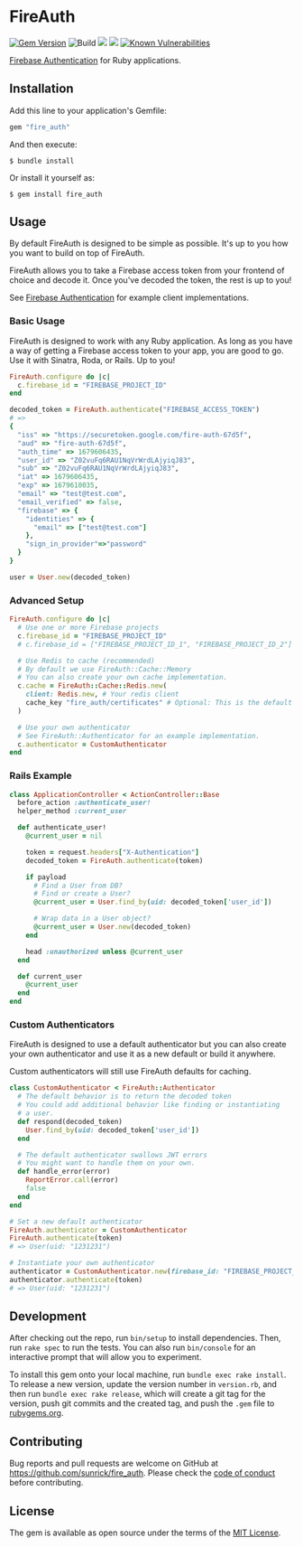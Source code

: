 # FireAuth

[![Gem Version](https://badge.fury.io/rb/fire_auth.svg)](https://rubygems.org/gems/fire_auth)
![Build](https://github.com/sunrick/fire_auth/workflows/CI/badge.svg)
<a href="https://codeclimate.com/github/sunrick/fire_auth/maintainability"><img src="https://api.codeclimate.com/v1/badges/5e8eadb4762ad371641c/maintainability" /></a>
<a href="https://codeclimate.com/github/sunrick/fire_auth/test_coverage"><img src="https://api.codeclimate.com/v1/badges/5e8eadb4762ad371641c/test_coverage" /></a>
[![Known Vulnerabilities](https://snyk.io/test/github/sunrick/fire_auth/badge.svg)](https://snyk.io/test/github/{username}/{repo})

[Firebase Authentication](https://firebase.google.com/docs/auth) for Ruby applications.

## Installation

Add this line to your application's Gemfile:

```ruby
gem "fire_auth"
```

And then execute:

    $ bundle install

Or install it yourself as:

    $ gem install fire_auth

## Usage

By default FireAuth is designed to be simple as possible. It's up to you how you want to build on top of FireAuth.

FireAuth allows you to take a Firebase access token from your frontend of choice and decode it. Once you've decoded the token, the rest is up to you!

See [Firebase Authentication](https://firebase.google.com/docs/auth) for example client implementations.


### Basic Usage

FireAuth is designed to work with any Ruby application. As long as you have a way of getting a Firebase access token to your app, you are good to go. Use it with Sinatra, Roda, or Rails. Up to you!

```rb
FireAuth.configure do |c|
  c.firebase_id = "FIREBASE_PROJECT_ID"
end

decoded_token = FireAuth.authenticate("FIREBASE_ACCESS_TOKEN")
# =>
{
  "iss" => "https://securetoken.google.com/fire-auth-67d5f",
  "aud" => "fire-auth-67d5f",
  "auth_time" => 1679606435,
  "user_id" => "Z02vuFq6RAU1NqVrWrdLAjyiqJ83",
  "sub" => "Z02vuFq6RAU1NqVrWrdLAjyiqJ83",
  "iat" => 1679606435,
  "exp" => 1679610035,
  "email" => "test@test.com",
  "email_verified" => false,
  "firebase" => {
    "identities" => {
      "email" => ["test@test.com"]
    },
    "sign_in_provider"=>"password"
  }
}

user = User.new(decoded_token)
```

### Advanced Setup

```rb
FireAuth.configure do |c|
  # Use one or more Firebase projects
  c.firebase_id = "FIREBASE_PROJECT_ID"
  # c.firebase_id = ["FIREBASE_PROJECT_ID_1", "FIREBASE_PROJECT_ID_2"]

  # Use Redis to cache (recommended)
  # By default we use FireAuth::Cache::Memory
  # You can also create your own cache implementation.
  c.cache = FireAuth::Cache::Redis.new(
    client: Redis.new, # Your redis client
    cache_key "fire_auth/certificates" # Optional: This is the default key
  )

  # Use your own authenticator
  # See FireAuth::Authenticator for an example implementation.
  c.authenticator = CustomAuthenticator
end
```

### Rails Example

```rb
class ApplicationController < ActionController::Base
  before_action :authenticate_user!
  helper_method :current_user

  def authenticate_user!
    @current_user = nil

    token = request.headers["X-Authentication"]
    decoded_token = FireAuth.authenticate(token)

    if payload
      # Find a User from DB?
      # Find or create a User?
      @current_user = User.find_by(uid: decoded_token['user_id'])

      # Wrap data in a User object?
      @current_user = User.new(decoded_token)
    end

    head :unauthorized unless @current_user
  end

  def current_user
    @current_user
  end
end
```

### Custom Authenticators

FireAuth is designed to use a default authenticator but you can also create your own authenticator and use it as a new default or build it anywhere.

Custom authenticators will still use FireAuth defaults for caching.

```rb
class CustomAuthenticator < FireAuth::Authenticator
  # The default behavior is to return the decoded token
  # You could add additional behavior like finding or instantiating
  # a user.
  def respond(decoded_token)
    User.find_by(uid: decoded_token['user_id'])
  end

  # The default authenticator swallows JWT errors
  # You might want to handle them on your own.
  def handle_error(error)
    ReportError.call(error)
    false
  end
end

# Set a new default authenticator
FireAuth.authenticator = CustomAuthenticator
FireAuth.authenticate(token)
# => User(uid: "1231231")

# Instantiate your own authenticator
authenticator = CustomAuthenticator.new(firebase_id: "FIREBASE_PROJECT_ID")
authenticator.authenticate(token)
# => User(uid: "1231231")
```

## Development

After checking out the repo, run `bin/setup` to install dependencies. Then, run `rake spec` to run the tests. You can also run `bin/console` for an interactive prompt that will allow you to experiment.

To install this gem onto your local machine, run `bundle exec rake install`. To release a new version, update the version number in `version.rb`, and then run `bundle exec rake release`, which will create a git tag for the version, push git commits and the created tag, and push the `.gem` file to [rubygems.org](https://rubygems.org).

## Contributing

Bug reports and pull requests are welcome on GitHub at https://github.com/sunrick/fire_auth. Please check the [code of conduct](https://github.com/sunrick/fire_auth/blob/main/CODE_OF_CONDUCT.md) before contributing.

## License

The gem is available as open source under the terms of the [MIT License](https://opensource.org/licenses/MIT).
